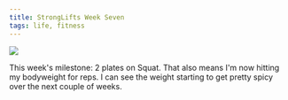 ```yaml
---
title: StrongLifts Week Seven
tags: life, fitness
---
```


![](/images/StrongLifts/week-7.jpg)

This week's milestone: 2 plates on Squat. That also means I'm now hitting my
bodyweight for reps. I can see the weight starting to get pretty spicy over
the next couple of weeks.
